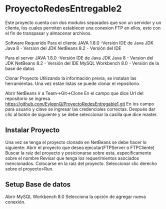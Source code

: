 # ProyectoRedesEntregable2

Este proyecto cuenta con dos modulos separados que son un servidor y un cliente, los cuales permiten establecer una conexion FTP en ellos, esto con el fin de transpasar y almacenar archivos.

Software Requerido Para el cliente JAVA 1.8.0 -Versión IDE de Java JDK Java 8 - Version del JDK NetBeans 8.2 - Versión del IDE

Para el server JAVA 1.8.0 -Versión IDE de Java JDK Java 8 - Version del JDK NetBeans 8.2 - Versión del IDE MySQL Workbench 8.0 - Versión de la base de datos

Clonar Proyecto Utilizando la información previa, se instalan las herramientas. Una vez están listas se puede clonar el repositorio.

Abrir NetBeans ir a Team->Git->Clone En el campo que dice Url del repositorio se ingresa https://github.com/EyleenQ/ProyectoRedesEntregable1.git En los campo para usuario y clave se ingresar las credenciales correctas. Después dar clic al botón de siguiente y se debe seleccionar la casilla que dice master.


## Instalar Proyecto

Una vez se tenga el proyecto clonado en NetBeans se debe hacer lo siguiente: Abrir el proyecto que desea ejecutar(FTPServer o FTPCliente) Buscar la raíz del proyecto y posicionarse sobre esta, específicamente sobre el nombre Revisar que tenga los requerimientos asociados mencionados. Colocarse en la raíz del proyecto. Seleccionar clic derecho sobre el proyecto>Run.

## Setup Base de datos

Abrir MySQL Workbench 8.0 Selecciona la opción de agregar nueva conexión. 
